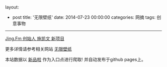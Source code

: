 layout: 
  - post 
title: '无限壁纸' 
date: 2014-07-23 00:00:00 
categories: 网摘 
tags: 创意事物 
---

<a href="http://xinpinla.com/product/259" title="查看产品详情">
								Jing.Fm 创始人 施凯文 新项目							</a>  

更多详情请参考相关网站 [无限壁纸](https://itunes.apple.com/cn/app/wu-xian-bi-zhi/id891704316?mt=8)  

本站数据以 [新品啦](http://xinpinla.com/) 作为入口点进行爬取! 并自动发布于github pages上。  
